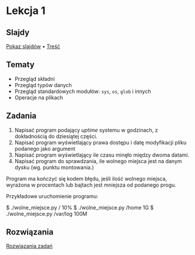 # Lekcja 1

## Slajdy

[Pokaz slajdów](Slajdy.html) • [Treść](Slajdy.md)

## Tematy

- Przegląd składni
- Przegląd typów danych
- Przegląd standardowych modułów: `sys`, `os`, `glob` i innych
- Operacje na plikach

## Zadania

1. Napisać program podający *uptime* systemu w godzinach, z dokładnością do dziesiątej części.
2. Napisać program wyświetlający prawa dostępu i datę modyfikacji pliku podanego jako argument
3. Napisać program wyświetlający ile czasu minęło między dwoma datami.
4. Napisać program do sprawdzania, ile wolnego miejsca jest na danym dysku (wg. punktu montowania.)

Program ma kończyć się kodem błędu, jeśli ilość wolnego miejsca, wyrażona w procentach lub bajtach jest mniejsza od podanego progu.

Przykładowe uruchomienie programu:

$ ./wolne_miejsce.py / 10%
$ ./wolne_miejsce.py /home 1G
$ ./wolne_miejsce.py /var/log 100M


## Rozwiązania

[Rozwiązania zadań](Rozwiazania.md)